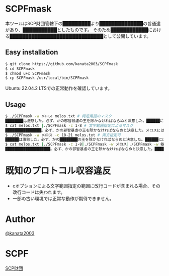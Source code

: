 # SCPFmask

本ツールはSCP財団管轄下の█████████より██████████████の旨通達があり、███████████としたものです。
そのため████████████における██████████████████████████████として公開しています。

## Easy installation

```bash
$ git clone https://github.com/kanata2003/SCPFmask
$ cd SCPFmask
$ chmod u+x SCPFmask
$ cp SCPFmask /usr/local/bin/SCPFmask
```

Ubuntu 22.04.2 LTSでの正常動作を確認しています。

## Usage

```bash
$ ./SCPFmask -w メロス melos.txt # 特定用語のマスク
████████は激怒した。必ず、かの邪智暴虐の王を除かなければならぬと決意した。██████には政治がわからぬ。██████は、村の牧人である。笛を吹き、羊と遊んで暮して来た。けれども邪悪に対しては、人一倍に敏感であった。
$ cat melos.txt |./SCPFmask -c 1-8 # 文字範囲指定によるマスク
████████████████。必ず、かの邪智暴虐の王を除かなければならぬと決意した。メロスには政治がわからぬ。メロスは、村の牧人である。笛を吹き、羊と遊んで暮して来た。けれども邪悪に対しては、人一倍に敏感であった。
$ ./SCPFmask -w メロス -c 18-21 melos.txt # 両方指定可
██████は激怒した。必ず、かの████████の王を除かなければならぬと決意した。██████には政治がわからぬ。██████は、村の牧人である。笛を吹き、羊と遊んで暮して来た。けれども邪悪に対しては、人一倍に敏感であった。
$ cat melos.txt |./SCPFmask -c 1-8|./SCPFmask -w メロス|./SCPFmask -w 敏感 # 組み合わせ可
████████████████████。必ず、かの邪智暴虐の王を除かなければならぬと決意した。██████には政治がわからぬ。██████は、村の牧人である。笛を吹き、羊と遊んで暮して来た。けれども邪悪に対しては、人一倍に████であった。
```

# 既知のプロトコル収容違反

* cオプションによる文字範囲指定の範囲に改行コードが含まれる場合、その改行コードは失われます。
* 一部の古い環境では正常な動作が期待できません。

# Author

[@kanata2003](https://twitter.com/kanata201612)

# SCPF

[SCP財団](http://scp-jp.wikidot.com/)
